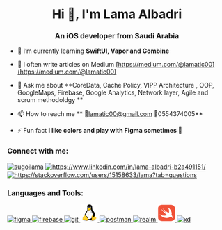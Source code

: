 <h1 align="center">Hi 👋, I'm Lama Albadri</h1>
<h3 align="center">An iOS developer from Saudi Arabia</h3>

- 🚀 I’m currently learning **SwiftUI, Vapor and Combine**

- 📝 I often write articles on Medium [https://medium.com/@lamatic00](https://medium.com/@lamatic00)

- 💬 Ask me about **CoreData, Cache Policy, VIPP Architecture , OOP, GoogleMaps, Firebase, Google Analytics, Network layer, Agile and scrum methodoldgy **

- 📫 How to reach me ** 📧lamatic00@gmail.com 📲0554374005**

- ⚡ Fun fact **I like colors and play with Figma sometimes 🎨**

<h3 align="left">Connect with me:</h3>
<p align="left">
<a href="https://twitter.com/sugoilama" target="blank"><img align="center" src="https://raw.githubusercontent.com/rahuldkjain/github-profile-readme-generator/master/src/images/icons/Social/twitter.svg" alt="sugoilama" height="30" width="40" /></a>
<a href="https://linkedin.com/in/https://www.linkedin.com/in/lama-albadri-b2a491151/" target="blank"><img align="center" src="https://raw.githubusercontent.com/rahuldkjain/github-profile-readme-generator/master/src/images/icons/Social/linked-in-alt.svg" alt="https://www.linkedin.com/in/lama-albadri-b2a491151/" height="30" width="40" /></a>
<a href="https://stackoverflow.com/users/https://stackoverflow.com/users/15158633/lama?tab=questions" target="blank"><img align="center" src="https://raw.githubusercontent.com/rahuldkjain/github-profile-readme-generator/master/src/images/icons/Social/stack-overflow.svg" alt="https://stackoverflow.com/users/15158633/lama?tab=questions" height="30" width="40" /></a>
</p>

<h3 align="left">Languages and Tools:</h3>
<p align="left"> <a href="https://www.figma.com/" target="_blank" rel="noreferrer"> <img src="https://www.vectorlogo.zone/logos/figma/figma-icon.svg" alt="figma" width="40" height="40"/> </a> <a href="https://firebase.google.com/" target="_blank" rel="noreferrer"> <img src="https://www.vectorlogo.zone/logos/firebase/firebase-icon.svg" alt="firebase" width="40" height="40"/> </a> <a href="https://git-scm.com/" target="_blank" rel="noreferrer"> <img src="https://www.vectorlogo.zone/logos/git-scm/git-scm-icon.svg" alt="git" width="40" height="40"/> </a> <a href="https://www.linux.org/" target="_blank" rel="noreferrer"> <img src="https://raw.githubusercontent.com/devicons/devicon/master/icons/linux/linux-original.svg" alt="linux" width="40" height="40"/> </a> <a href="https://postman.com" target="_blank" rel="noreferrer"> <img src="https://www.vectorlogo.zone/logos/getpostman/getpostman-icon.svg" alt="postman" width="40" height="40"/> </a> <a href="https://realm.io/" target="_blank" rel="noreferrer"> <img src="https://raw.githubusercontent.com/bestofjs/bestofjs-webui/8665e8c267a0215f3159df28b33c365198101df5/public/logos/realm.svg" alt="realm" width="40" height="40"/> </a> <a href="https://developer.apple.com/swift/" target="_blank" rel="noreferrer"> <img src="https://raw.githubusercontent.com/devicons/devicon/master/icons/swift/swift-original.svg" alt="swift" width="40" height="40"/> </a> <a href="https://www.adobe.com/products/xd.html" target="_blank" rel="noreferrer"> <img src="https://cdn.worldvectorlogo.com/logos/adobe-xd.svg" alt="xd" width="40" height="40"/> </a> </p>
